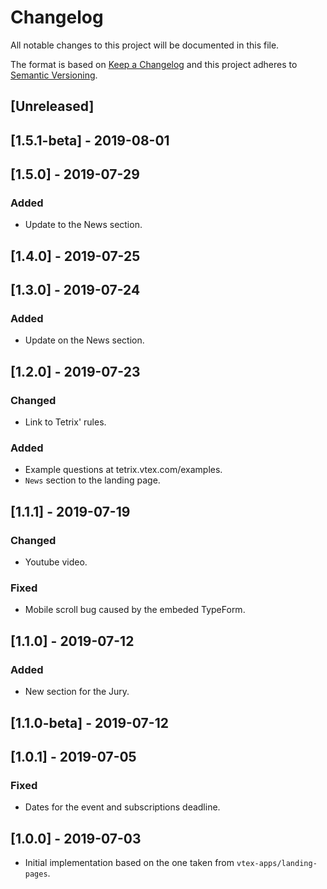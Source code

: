 # Changelog

All notable changes to this project will be documented in this file.

The format is based on [Keep a Changelog](http://keepachangelog.com/en/1.0.0/)
and this project adheres to [Semantic Versioning](http://semver.org/spec/v2.0.0.html).

## [Unreleased]

## [1.5.1-beta] - 2019-08-01

## [1.5.0] - 2019-07-29

### Added

- Update to the News section.

## [1.4.0] - 2019-07-25

## [1.3.0] - 2019-07-24

### Added

- Update on the News section.

## [1.2.0] - 2019-07-23

### Changed

- Link to Tetrix' rules.

### Added

- Example questions at tetrix.vtex.com/examples.
- `News` section to the landing page.

## [1.1.1] - 2019-07-19

### Changed

- Youtube video.

### Fixed

- Mobile scroll bug caused by the embeded TypeForm.

## [1.1.0] - 2019-07-12

### Added

- New section for the Jury.

## [1.1.0-beta] - 2019-07-12

## [1.0.1] - 2019-07-05

### Fixed

- Dates for the event and subscriptions deadline.

## [1.0.0] - 2019-07-03

- Initial implementation based on the one taken from `vtex-apps/landing-pages`.
